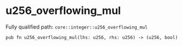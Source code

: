 # u256_overflowing_mul

Fully qualified path: `core::integer::u256_overflowing_mul`

<pre><code class="language-rust">pub fn u256_overflowing_mul(lhs: u256, rhs: u256) -&gt; (u256, bool)</code></pre>

